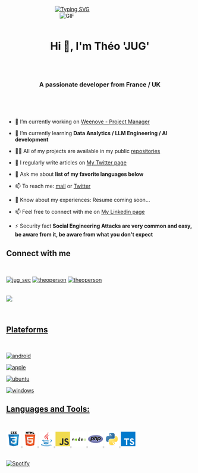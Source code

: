 ㅤㅤㅤㅤㅤㅤㅤㅤㅤㅤㅤㅤㅤㅤㅤ<br><br><br>ㅤㅤㅤㅤㅤㅤㅤㅤ
                            &nbsp; &nbsp; &nbsp; [![Typing SVG](https://readme-typing-svg.herokuapp.com/?lines=Welcome+to+my+profile)](https://git.io/typing-svg)
                            <img align="right" alt="GIF" src="https://raw.githubusercontent.com/rahul-jha98/rahul-jha98/main/techstack.gif" width="360px"/>
<br>
<br> 
<br>
<h1 align="center">Hi 👋, I'm Théo 'JUG'</h1>
<br>
<br>
<h3 align="center">A passionate developer from France / UK</h3>
<br>
<br> 
<br>            

- 🔭 I’m currently working on [Weenove - Project Manager]([https://akigora.com](https://www.weenove.fr/))          

- 🌱 I’m currently learning **Data Analytics / LLM Engineering / AI development**

- 👨‍💻 All of my projects are available in my public [repositories](https://bit.ly/3XfcDI6)

- 📝 I regularly write articles on [My Twitter page](https://twitter.com/JUG_SEC)

- 💬 Ask me about **list of my favorite languages below**

- 📫 To reach me: [mail](mailto:theo.person@epsi.fr?subject=[Contact]) or [Twitter](https://twitter.com/intent/user?screen_name=jug_sec)

- 📄 Know about my experiences: Resume coming soon...

- 📫 Feel free to connect with me on [My Linkedin page](https://www.linkedin.com/in/theoperson/)

- ⚡ Security fact **Social Engineering Attacks are very common and easy, be aware from it, be aware from what you don't expect**

<h2 align="left">Connect with me</h2> <br>

  
<a href="https://twitter.com/jug_sec" target="blank"><img align="center" src="https://cdn.discordapp.com/attachments/1072441680701181982/1072442002232324156/Twitter.png" alt="jug_sec" height="40" width="40" /></a>
<a href="https://linkedin.com/in/theoperson" target="blank"><img align="center" src="https://cdn.discordapp.com/attachments/1072441680701181982/1072441895730548756/LinkedIN.png" alt="theoperson" height="40" width="40" /></a>
 <a href="mailto:theo.person@epsi.fr?subject=[GitHub contact:]" target="blank"><img align="center" src="https://cdn.discordapp.com/attachments/1072441680701181982/1072442194234986526/Outlook.png" alt="theoperson" height="40" width="40" /></a>
  <br>
  <br>
  <br>
  <a href="https://www.twitter.com/JUG_SEC" target="_blank" rel="noreferrer"> 
<img src="https://img.shields.io/twitter/follow/JUG_SEC?logo=twitter&style=for-the-badge&color=0891b2&labelColor=1c1917">
   </p>
  <br>  
  
  <h2 align="left">Plateforms</h2> <br>
  
<p align="left"> <a href="https://developer.android.com" target="_blank" rel="noreferrer"><img src="https://cdn.discordapp.com/attachments/1072441680701181982/1072441799458684968/Android.png" alt="android" width="40" height="40"/><p align="left"><a href="https://developer.apple.com/" target="_blank" rel="noreferrer"><img src="https://cdn.discordapp.com/attachments/1072441680701181982/1072441799710359572/Apple.png" alt="apple" width="40" height="40"/><p align="left"><a href="https://ubuntu.com" target="_blank" rel="noreferrer"><img src="https://cdn.discordapp.com/attachments/1072441680701181982/1072442002458804254/Ubuntu.png" alt="ubuntu" width="40" height="40"/><p align="left"> <a href="https://windows.com" target="_blank" rel="noreferrer"><img src="https://cdn.discordapp.com/attachments/1072441680701181982/1072442032951398430/Windows.png" alt="windows" width="40" height="40"/>
  <br>
   <h2 align="left">Languages and Tools:</h2> <br>
  
<p align="left"> <a href="https://www.w3schools.com/css/" target="_blank" rel="noreferrer"> <img src="https://raw.githubusercontent.com/devicons/devicon/master/icons/css3/css3-original-wordmark.svg" alt="css3" width="40" height="40"/> </a> <a href="https://www.w3.org/html/" target="_blank" rel="noreferrer"> <img src="https://raw.githubusercontent.com/devicons/devicon/master/icons/html5/html5-original-wordmark.svg" alt="html5" width="40" height="40"/> </a> <a href="https://www.java.com" target="_blank" rel="noreferrer"> <img src="https://raw.githubusercontent.com/devicons/devicon/master/icons/java/java-original.svg" alt="java" width="40" height="40"/> </a> <a href="https://developer.mozilla.org/en-US/docs/Web/JavaScript" target="_blank" rel="noreferrer"> <img src="https://raw.githubusercontent.com/devicons/devicon/master/icons/javascript/javascript-original.svg" alt="javascript" width="40" height="40"/> </a> <a href="https://nodejs.org" target="_blank" rel="noreferrer"> <img src="https://raw.githubusercontent.com/devicons/devicon/master/icons/nodejs/nodejs-original-wordmark.svg" alt="nodejs" width="40" height="40"/> </a> <a href="https://www.php.net" target="_blank" rel="noreferrer"> <img src="https://raw.githubusercontent.com/devicons/devicon/master/icons/php/php-original.svg" alt="php" width="40" height="40"/> </a> <a href="https://www.python.org" target="_blank" rel="noreferrer"> <img src="https://raw.githubusercontent.com/devicons/devicon/master/icons/python/python-original.svg" alt="python" width="40" height="40"/> </a> <a href="https://www.typescriptlang.org/" target="_blank" rel="noreferrer"> <img src="https://raw.githubusercontent.com/devicons/devicon/master/icons/typescript/typescript-original.svg" alt="typescript" width="40" height="40"/></
  
<br><br><br>
![Spotify](https://novatorem.vercel.app/api/spotify)
